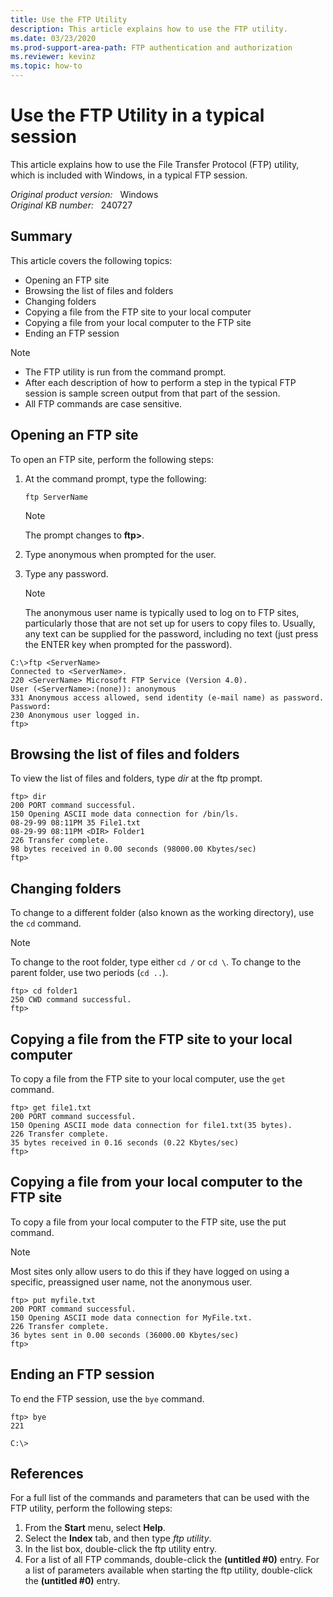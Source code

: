 ```yaml
---
title: Use the FTP Utility
description: This article explains how to use the FTP utility.
ms.date: 03/23/2020
ms.prod-support-area-path: FTP authentication and authorization
ms.reviewer: kevinz
ms.topic: how-to
---
```

# Use the FTP Utility in a typical session

This article explains how to use the File Transfer Protocol (FTP) utility, which is included with Windows, in a typical FTP session.

_Original product version:_ &nbsp;  Windows  
_Original KB number:_ &nbsp; 240727

## Summary

This article covers the following topics:

- Opening an FTP site
- Browsing the list of files and folders
- Changing folders
- Copying a file from the FTP site to your local computer
- Copying a file from your local computer to the FTP site
- Ending an FTP session

> [!NOTE]
>
> - The FTP utility is run from the command prompt.
> - After each description of how to perform a step in the typical FTP session is sample screen output from that part of the session.
> - All FTP commands are case sensitive.

## Opening an FTP site

To open an FTP site, perform the following steps:

1. At the command prompt, type the following:

    ```console
    ftp ServerName
    ```

    > [!NOTE]
    > The prompt changes to **ftp>**.
2. Type anonymous when prompted for the user.
3. Type any password.

   > [!NOTE]
   > The anonymous user name is typically used to log on to FTP sites, particularly those that are not set up for users to copy files to. Usually, any text can be supplied for the password, including no text (just press the ENTER key when prompted for the password).

```console
C:\>ftp <ServerName>
Connected to <ServerName>.
220 <ServerName> Microsoft FTP Service (Version 4.0).
User (<ServerName>:(none)): anonymous
331 Anonymous access allowed, send identity (e-mail name) as password.
Password:
230 Anonymous user logged in.
ftp>
```

## Browsing the list of files and folders

To view the list of files and folders, type *dir* at the ftp prompt.

```console
ftp> dir
200 PORT command successful.
150 Opening ASCII mode data connection for /bin/ls.
08-29-99 08:11PM 35 File1.txt
08-29-99 08:11PM <DIR> Folder1
226 Transfer complete.
98 bytes received in 0.00 seconds (98000.00 Kbytes/sec)
ftp>
```

## Changing folders

To change to a different folder (also known as the working directory), use the `cd` command.

> [!NOTE]
> To change to the root folder, type either `cd /` or `cd \`. To change to the parent folder, use two periods (`cd ..`).

```console
ftp> cd folder1
250 CWD command successful.
ftp>
```

## Copying a file from the FTP site to your local computer

To copy a file from the FTP site to your local computer, use the `get` command.

```console
ftp> get file1.txt
200 PORT command successful.
150 Opening ASCII mode data connection for file1.txt(35 bytes).
226 Transfer complete.
35 bytes received in 0.16 seconds (0.22 Kbytes/sec)
ftp>
```

## Copying a file from your local computer to the FTP site

To copy a file from your local computer to the FTP site, use the put command.

> [!NOTE]
> Most sites only allow users to do this if they have logged on using a specific, preassigned user name, not the anonymous user.

```console
ftp> put myfile.txt
200 PORT command successful.
150 Opening ASCII mode data connection for MyFile.txt.
226 Transfer complete.
36 bytes sent in 0.00 seconds (36000.00 Kbytes/sec)
ftp>
```

## Ending an FTP session

To end the FTP session, use the `bye` command.

```console
ftp> bye
221

C:\>
```

## References

For a full list of the commands and parameters that can be used with the FTP utility, perform the following steps:

1. From the **Start** menu, select **Help**.
2. Select the **Index** tab, and then type *ftp utility*.
3. In the list box, double-click the ftp utility entry.
4. For a list of all FTP commands, double-click the **(untitled #0)** entry. For a list of parameters available when starting the ftp utility, double-click the **(untitled #0)** entry.
